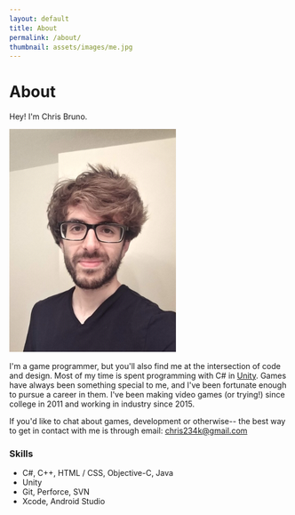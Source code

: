 ```yaml
---
layout: default
title: About
permalink: /about/
thumbnail: assets/images/me.jpg
---
```


# About
Hey! I'm Chris Bruno.

<div>
<img src="/assets/images/me.jpg" class="demo-gif" style="max-width:300px">
</div>

I'm a game programmer, but you'll also find me at the intersection of code and design. Most of my time is spent programming with C# in [Unity](https://unity3d.com/). Games have always been something special to me, and I've been fortunate enough to pursue a career in them. I've been making video games (or trying!) since college in 2011 and working in industry since 2015.

If you'd like to chat about games, development or otherwise-- the best way to get in contact with me is through email: [chris234k@gmail.com](mailto:chris234k@gmail.com)

### Skills
* C#, C++, HTML / CSS, Objective-C, Java
* Unity
* Git, Perforce, SVN
* Xcode, Android Studio